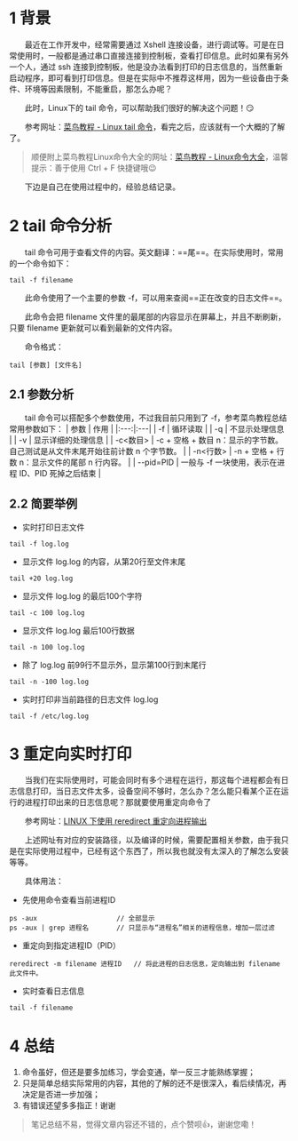 # 1 背景
&emsp;&emsp;最近在工作开发中，经常需要通过 Xshell 连接设备，进行调试等。可是在日常使用时，一般都是通过串口直接连接到控制板，查看打印信息。此时如果有另外一个人，通过 ssh 连接到控制板，他是没办法看到打印的日志信息的，当然重新启动程序，即可看到打印信息。但是在实际中不推荐这样用，因为一些设备由于条件、环境等因素限制，不能重启，那怎么办呢？

&emsp;&emsp;此时，Linux下的 tail 命令，可以帮助我们很好的解决这个问题！:smirk:

&emsp;&emsp;参考网址：[菜鸟教程 - Linux tail 命令](https://www.runoob.com/linux/linux-comm-tail.html)，看完之后，应该就有一个大概的了解了。

> 顺便附上菜鸟教程Linux命令大全的网址：[菜鸟教程 - Linux命令大全](https://www.runoob.com/linux/linux-command-manual.html)，温馨提示：善于使用 Ctrl + F 快捷键哦:wink:

&emsp;&emsp;下边是自己在使用过程中的，经验总结记录。

# 2 tail 命令分析
&emsp;&emsp;tail 命令可用于查看文件的内容。英文翻译：==尾==。在实际使用时，常用的一个命令如下：
```shell
tail -f filename
```

&emsp;&emsp;此命令使用了一个主要的参数 -f，可以用来查阅==正在改变的日志文件==。

&emsp;&emsp;此命令会把 filename 文件里的最尾部的内容显示在屏幕上，并且不断刷新，只要 filename 更新就可以看到最新的文件内容。

&emsp;&emsp;命令格式：
```shell
tail [参数] [文件名]
```

## 2.1 参数分析
&emsp;&emsp;tail 命令可以搭配多个参数使用，不过我目前只用到了 -f，参考菜鸟教程总结常用参数如下：
| 参数 | 作用 |
|:---:|:---|
| -f | 循环读取 |
| -q | 不显示处理信息 |
| -v | 显示详细的处理信息 |
| -c<数目> | -c + 空格 + 数目 n：显示的字节数。<br/>自己测试是从文件末尾开始往前计数 n 个字节数。 |
| -n<行数> | -n + 空格 + 行数 n：显示文件的尾部 n 行内容。 |
| --pid=PID | 一般与 -f 一块使用，表示在进程 ID、PID 死掉之后结束 |

## 2.2 简要举例
 - 实时打印日志文件
```shell
tail -f log.log
```

 - 显示文件 log.log 的内容，从第20行至文件末尾
```shell
tail +20 log.log
```

 - 显示文件 log.log 的最后100个字符
```shell
tail -c 100 log.log
```

 - 显示文件 log.log 最后100行数据
```shell
tail -n 100 log.log
```

 - 除了 log.log 前99行不显示外，显示第100行到末尾行
```shell
tail -n -100 log.log
```

 - 实时打印非当前路径的日志文件 log.log
```shell
tail -f /etc/log.log
```

# 3 重定向实时打印
&emsp;&emsp;当我们在实际使用时，可能会同时有多个进程在运行，那这每个进程都会有日志信息打印，当日志文件太多，设备空间不够时，怎么办？怎么能只看某个正在运行的进程打印出来的日志信息呢？那就要使用重定向命令了

&emsp;&emsp;参考网址：[LINUX 下使用 reredirect 重定向进程输出](https://blog.csdn.net/horotororensu/article/details/104505768)

&emsp;&emsp;上述网址有对应的安装路径，以及编译的时候，需要配置相关参数，由于我只是在实际使用过程中，已经有这个东西了，所以我也就没有太深入的了解怎么安装等等。

&emsp;&emsp;具体用法：

 - 先使用命令查看当前进程ID
```shell
ps -aux                    // 全部显示
ps -aux | grep 进程名       // 只显示与“进程名”相关的进程信息，增加一层过滤
```
 - 重定向到指定进程ID（PID）
```shell
reredirect -m filename 进程ID   // 将此进程的日志信息，定向输出到 filename 此文件中。
```
 - 实时查看日志信息
```shell
tail -f filename
```

# 4 总结
1. 命令虽好，但还是要多加练习，学会变通，举一反三才能熟练掌握；
2. 只是简单总结实际常用的内容，其他的了解的还不是很深入，看后续情况，再决定是否进一步加强；
3. 有错误还望多多指正！谢谢

> 笔记总结不易，觉得文章内容还不错的，点个赞呗:thumbsup:，谢谢您嘞！